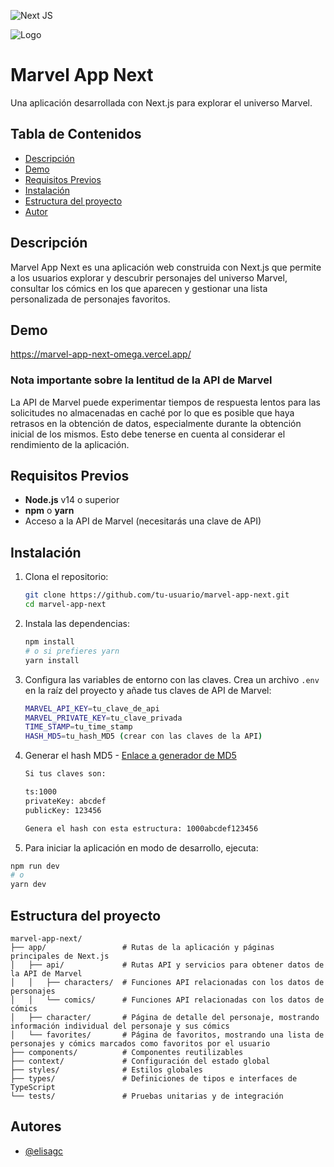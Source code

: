 ![Next JS](https://img.shields.io/badge/Next-black?style=for-the-badge&logo=next.js&logoColor=white)

![Logo](https://encrypted-tbn0.gstatic.com/images?q=tbn:ANd9GcTjmHn7hDycWvYvGnj50dxygz2EUz8MBKKCqg&s)

# Marvel App Next

Una aplicación desarrollada con Next.js para explorar el universo Marvel.

## Tabla de Contenidos

- [Descripción](#descripción)
- [Demo](#demo)
- [Requisitos Previos](#requisitos-previos)
- [Instalación](#instalación)
- [Estructura del proyecto](#estructura-del-proyecto)
- [Autor](#autores)

## Descripción

Marvel App Next es una aplicación web construida con Next.js que permite a los usuarios explorar y descubrir personajes del universo Marvel, consultar los cómics en los que aparecen y gestionar una lista personalizada de personajes favoritos.

## Demo

https://marvel-app-next-omega.vercel.app/

### Nota importante sobre la lentitud de la API de Marvel

La API de Marvel puede experimentar tiempos de respuesta lentos para las solicitudes no almacenadas en caché por lo que es posible que haya retrasos en la obtención de datos, especialmente durante la obtención inicial de los mismos. Esto debe tenerse en cuenta al considerar el rendimiento de la aplicación.

## Requisitos Previos

- **Node.js** v14 o superior
- **npm** o **yarn**
- Acceso a la API de Marvel (necesitarás una clave de API)

## Instalación

1. Clona el repositorio:
   ```bash
   git clone https://github.com/tu-usuario/marvel-app-next.git
   cd marvel-app-next
   ```
2. Instala las dependencias:
   ```bash
   npm install
   # o si prefieres yarn
   yarn install
   ```
3. Configura las variables de entorno con las claves. Crea un archivo `.env` en la raíz del proyecto y añade tus claves de API de Marvel:

   ```bash
   MARVEL_API_KEY=tu_clave_de_api
   MARVEL_PRIVATE_KEY=tu_clave_privada
   TIME_STAMP=tu_time_stamp
   HASH_MD5=tu_hash_MD5 (crear con las claves de la API)
   ```

4. Generar el hash MD5 - [Enlace a generador de MD5](https://www.md5hashgenerator.com)

   ```bash
   Si tus claves son:

   ts:1000
   privateKey: abcdef
   publicKey: 123456

   Genera el hash con esta estructura: 1000abcdef123456
   ```

5. Para iniciar la aplicación en modo de desarrollo, ejecuta:

```bash
npm run dev
# o
yarn dev
```

## Estructura del proyecto

```
marvel-app-next/
├── app/                 # Rutas de la aplicación y páginas principales de Next.js
│   ├── api/             # Rutas API y servicios para obtener datos de la API de Marvel
│   │   ├── characters/  # Funciones API relacionadas con los datos de personajes
│   │   └── comics/      # Funciones API relacionadas con los datos de cómics
│   ├── character/       # Página de detalle del personaje, mostrando información individual del personaje y sus cómics
│   └── favorites/       # Página de favoritos, mostrando una lista de personajes y cómics marcados como favoritos por el usuario
├── components/          # Componentes reutilizables
├── context/             # Configuración del estado global
├── styles/              # Estilos globales
├── types/               # Definiciones de tipos e interfaces de TypeScript
└── tests/               # Pruebas unitarias y de integración
```

## Autores

- [@elisagc](https://github.com/elisagc)
